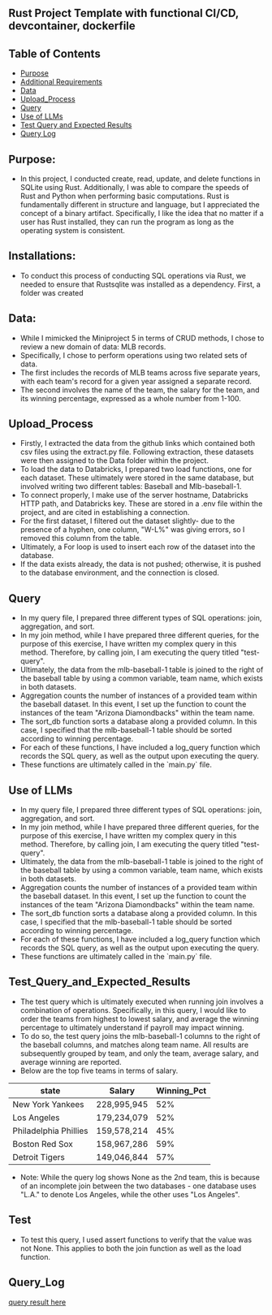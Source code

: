 ## Rust Project Template with functional CI/CD, devcontainer, dockerfile

## Table of Contents

- [Purpose](#purpose)
- [Additional Requirements](#Requirements)
- [Data](#data)
- [Upload_Process](#Upload_Process)
- [Query](#query)
- [Use of LLMs](#Use_of_LLMs)
- [Test Query and Expected Results](#Test_Query_and_Expected_Results)
- [Query Log](#Query_Log)


## Purpose:

* In this project, I conducted create, read, update, and delete functions in SQLite using Rust. Additionally, I was able to compare the speeds of Rust and Python when performing basic computations. Rust is fundamentally different in structure and language, but I appreciated the concept of a binary artifact. Specifically, I like the idea that no matter if a user has Rust installed, they can run the program as long as the operating system is consistent.

## Installations:

* To conduct this process of conducting SQL operations via Rust, we needed to ensure that Rustsqlite was installed as a dependency. First, a folder was created

## Data:

* While I mimicked the Miniproject 5 in terms of CRUD methods, I chose to review a new domain of data: MLB records.
* Specifically, I chose to perform operations using two related sets of data.
* The first includes the records of MLB teams across five separate years, with each team's record for a given year assigned a separate record.
* The second involves the name of the team, the salary for the team, and its winning percentage, expressed as a whole number from 1-100.

## Upload_Process

* Firstly, I extracted the data from the github links which contained both csv files using the extract.py file. Following extraction, these datasets were then assigned to the Data folder within the project.
* To load the data to Databricks, I prepared two load functions, one for each dataset. These ultimately were stored in the same database, but involved writing two different tables: Baseball and Mlb-baseball-1.
* To connect properly, I make use of the server hostname, Databricks HTTP path, and Databricks key. These are stored in a .env file within the project, and are cited in establishing a connection.
* For the first dataset, I filtered out the dataset slightly- due to the presence of a hyphen, one column, "W-L%" was giving errors, so I removed this column from the table.
* Ultimately, a For loop is used to insert each row of the dataset into the database.
* If the data exists already, the data is not pushed; otherwise, it is pushed to the database environment, and the connection is closed.

## Query

* In my query file, I prepared three different types of SQL operations: join, aggregation, and sort.
* In my join method, while I have prepared three different queries, for the purpose of this exercise, I have written my complex query in this method. Therefore, by calling join, I am executing the query titled "test-query".
* Ultimately, the data from the mlb-baseball-1 table is joined to the right of the baseball table by using a common variable, team name, which exists in both datasets.
* Aggregation counts the number of instances of a provided team within the baseball dataset. In this event, I set up the function to count the instances of the team "Arizona Diamondbacks" within the team name.
* The sort_db function sorts a database along a provided column. In this case, I specified that the mlb-baseball-1 table should be sorted according to winning percentage.
* For each of these functions, I have included a log_query function which records the SQL query, as well as the output upon executing the query.
* These functions are ultimately called in the \`main.py\` file.

## Use of LLMs

* In my query file, I prepared three different types of SQL operations: join, aggregation, and sort.
* In my join method, while I have prepared three different queries, for the purpose of this exercise, I have written my complex query in this method. Therefore, by calling join, I am executing the query titled "test-query".
* Ultimately, the data from the mlb-baseball-1 table is joined to the right of the baseball table by using a common variable, team name, which exists in both datasets.
* Aggregation counts the number of instances of a provided team within the baseball dataset. In this event, I set up the function to count the instances of the team "Arizona Diamondbacks" within the team name.
* The sort_db function sorts a database along a provided column. In this case, I specified that the mlb-baseball-1 table should be sorted according to winning percentage.
* For each of these functions, I have included a log_query function which records the SQL query, as well as the output upon executing the query.
* These functions are ultimately called in the \`main.py\` file.

## Test_Query_and_Expected_Results 

* The test query which is ultimately executed when running join involves a combination of operations. Specifically, in this query, I would like to order the teams from highest to lowest salary, and average the winning percentage to ultimately understand if payroll may impact winning.
* To do so, the test query joins the mlb-baseball-1 columns to the right of the baseball columns, and matches along team name. All results are subsequently grouped by team, and only the team, average salary, and average winning are reported.
* Below are the top five teams in terms of salary.
  
| state                  | Salary              | Winning_Pct           |
|-------------------     |---------------------|-----------------------|
| New York Yankees       | 228,995,945         | 52%                   |
| Los Angeles            | 179,234,079         | 52%                   |
| Philadelphia Phillies  | 159,578,214         | 45%                   |
| Boston Red Sox         | 158,967,286         | 59%                   |
| Detroit Tigers         | 149,046,844         | 57%                   |

* Note: While the query log shows None as the 2nd team, this is because of an incomplete join between the two databases - one database uses "L.A." to denote Los Angeles, while the other uses "Los Angeles".

## Test

* To test this query, I used assert functions to verify that the value was not None. This applies to both the join function as well as the load function.

## Query_Log

[query result here](query_log.md)
